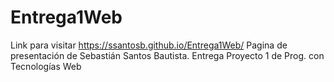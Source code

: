 # Entrega1Web
Link para visitar https://ssantosb.github.io/Entrega1Web/
Pagina de presentación de Sebastián Santos Bautista. Entrega Proyecto 1 de Prog. con Tecnologías Web
